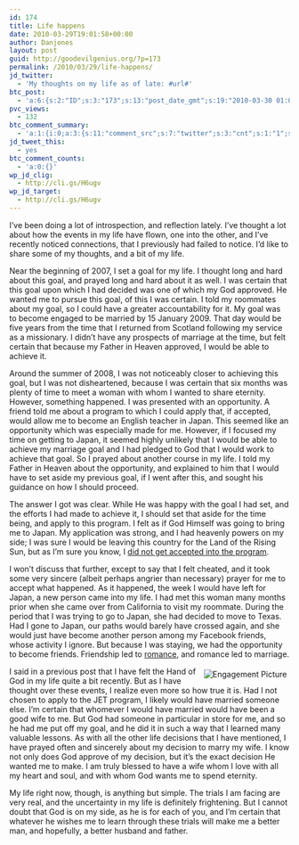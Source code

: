 ```yaml
---
id: 174
title: Life happens
date: 2010-03-29T19:01:58+00:00
author: Danjones
layout: post
guid: http://goodevilgenius.org/?p=173
permalink: /2010/03/29/life-happens/
jd_twitter:
  - 'My thoughts on my life as of late: #url#'
btc_post:
  - 'a:6:{s:2:"ID";s:3:"173";s:13:"post_date_gmt";s:19:"2010-03-30 01:01:58";s:23:"initial_import_date_gmt";s:19:"2010-03-30 01:03:01";s:20:"last_import_date_gmt";s:19:"2010-04-18 23:44:44";s:4:"hits";s:1:"1";s:6:"misses";s:3:"251";}'
pvc_views:
  - 132
btc_comment_summary:
  - 'a:1:{i:0;a:3:{s:11:"comment_src";s:7:"twitter";s:3:"cnt";s:1:"1";s:7:"enabled";s:1:"0";}}'
jd_tweet_this:
  - yes
btc_comment_counts:
  - 'a:0:{}'
wp_jd_clig:
  - http://cli.gs/H6ugv
wp_jd_target:
  - http://cli.gs/H6ugv
---
```

I&#8217;ve been doing a lot of introspection, and reflection lately. I&#8217;ve thought a lot about how the events in my life have flown, one into the other, and I&#8217;ve recently noticed connections, that I previously had failed to notice. I&#8217;d like to share some of my thoughts, and a bit of my life.

Near the beginning of 2007, I set a goal for my life. I thought long and hard about this goal, and prayed long and hard about it as well. I was certain that this goal upon which I had decided was one of which my God approved. He wanted me to pursue this goal, of this I was certain. I told my roommates about my goal, so I could have a greater accountability for it. My goal was to become engaged to be married by 15 January 2009. That day would be five years from the time that I returned from Scotland following my service as a missionary. I didn&#8217;t have any prospects of marriage at the time, but felt certain that because my Father in Heaven approved, I would be able to achieve it.

Around the summer of 2008, I was not noticeably closer to achieving this goal, but I was not disheartened, because I was certain that six months was plenty of time to meet a woman with whom I wanted to share eternity. However, something happened. I was presented with an opportunity. A friend told me about a program to which I could apply that, if accepted, would allow me to become an English teacher in Japan. This seemed like an opportunity which was especially made for me. However, if I focused my time on getting to Japan, it seemed highly unlikely that I would be able to achieve my marriage goal and I had pledged to God that I would work to achieve that goal. So I prayed about another course in my life. I told my Father in Heaven about the opportunity, and explained to him that I would have to set aside my previous goal, if I went after this, and sought his guidance on how I should proceed.

The answer I got was clear. While He was happy with the goal I had set, and the efforts I had made to achieve it, I should set that aside for the time being, and apply to this program. I felt as if God Himself was going to bring me to Japan. My application was strong, and I had heavenly powers on my side; I was sure I would be leaving this country for the Land of the Rising Sun, but as I&#8217;m sure you know, I [did not get accepted into the program](http://goodevilgenius.org/blog/2009/04/08/sometimes-life-sucks/).

I won&#8217;t discuss that further, except to say that I felt cheated, and it took some very sincere (albeit perhaps angrier than necessary) prayer for me to accept what happened. As it happened, the week I would have left for Japan, a new person came into my life. I had met this woman many months prior when she came over from California to visit my roommate. During the period that I was trying to go to Japan, she had decided to move to Texas. Had I gone to Japan, our paths would barely have crossed again, and she would just have become another person among my Facebook friends, whose activity I ignore. But because I was staying, we had the opportunity to become friends. Friendship led to [romance](http://goodevilgenius.org/blog/2009/08/14/love-of-my-life/), and romance led to marriage.

<div style="float:right;padding:5px">
  <img src="http://danandkali.com/images/lg_dan_and_kali_2.jpg" alt="Engagement Picture" />
</div>

I said in a previous post that I have felt the Hand of God in my life quite a bit recently. But as I have thought over these events, I realize even more so how true it is. Had I not chosen to apply to the JET program, I likely would have married someone else. I&#8217;m certain that whomever I would have married would have been a good wife to me. But God had someone in particular in store for me, and so he had me put off my goal, and he did it in such a way that I learned many valuable lessons. As with all the other life decisions that I have mentioned, I have prayed often and sincerely about my decision to marry my wife. I know not only does God approve of my decision, but it&#8217;s the exact decision He wanted me to make. I am truly blessed to have a wife whom I love with all my heart and soul, and with whom God wants me to spend eternity.

My life right now, though, is anything but simple. The trials I am facing are very real, and the uncertainty in my life is definitely frightening. But I cannot doubt that God is on my side, as he is for each of you, and I&#8217;m certain that whatever he wishes me to learn through these trials will make me a better man, and hopefully, a better husband and father.